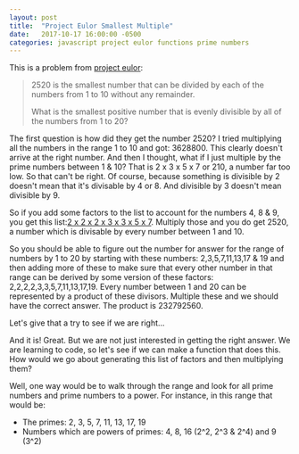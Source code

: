 ```yaml
---
layout: post
title:  "Project Eulor Smallest Multiple"
date:   2017-10-17 16:00:00 -0500
categories: javascript project eulor functions prime numbers
---
```


This is a problem from [project eulor](https://projecteuler.net/problem=5):

> 2520 is the smallest number that can be divided by each of the numbers from 1 to 10 without any remainder.
> 
> What is the smallest positive number that is evenly divisible by all of the numbers from 1 to 20?

The first question is how did they get the number 2520? I tried multiplying all the numbers in the range 1 to 10 and got: 3628800. This clearly doesn't arrive at the right number. And then I thought, what if I just multiple by the prime numbers between 1 & 10? That is 2 x 3 x 5 x 7 or 210, a number far too low. So that can't be right. Of course, because something is divisible by 2 doesn't mean that it's divisable by 4 or 8. And divisible by 3 doesn't mean divisible by 9. 

So if you add some factors to the list to account for the numbers 4, 8 & 9, you get this list:[2 x 2 x 2 x 3 x 3 x 5 x 7](https://www.google.com/search?client=safari&rls=en&q=2*2*2*3*3*5*7&ie=UTF-8&oe=UTF-8). Multiply those and you do get 2520, a number which is divisable by every number between 1 and 10.

So you should be able to figure out the number for answer for the range of numbers by 1 to 20 by starting with these numbers: 2,3,5,7,11,13,17 & 19 and then adding more of these to make sure that every other number in that range can be derived by some version of these factors: 2,2,2,2,3,3,5,7,11,13,17,19. Every number between 1 and 20 can be represented by a product of these divisors. Multiple these and we should have the correct answer. The product is 232792560.

Let's give that a try to see if we are right...

And it is! Great. But we are not just interested in getting the right answer. We are learning to code, so let's see if we can make a function that does this. How would we go about generating this list of factors and then multiplying them?

Well, one way would be to walk through the range and look for all prime numbers and prime numbers to a power. For instance, in this range that would be:

* The primes: 2, 3, 5, 7, 11, 13, 17, 19
* Numbers which are powers of primes: 4, 8, 16 (2^2, 2^3 & 2^4) and 9 (3^2)

